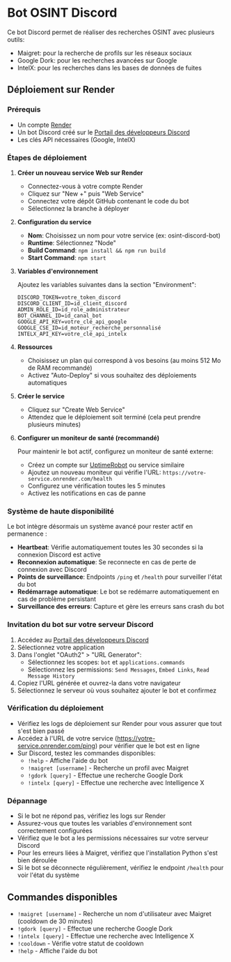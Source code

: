 # Bot OSINT Discord

Ce bot Discord permet de réaliser des recherches OSINT avec plusieurs outils:
- Maigret: pour la recherche de profils sur les réseaux sociaux
- Google Dork: pour les recherches avancées sur Google
- IntelX: pour les recherches dans les bases de données de fuites

## Déploiement sur Render

### Prérequis

- Un compte [Render](https://render.com/)
- Un bot Discord créé sur le [Portail des développeurs Discord](https://discord.com/developers/applications)
- Les clés API nécessaires (Google, IntelX)

### Étapes de déploiement

1. **Créer un nouveau service Web sur Render**

   - Connectez-vous à votre compte Render
   - Cliquez sur "New +" puis "Web Service"
   - Connectez votre dépôt GitHub contenant le code du bot
   - Sélectionnez la branche à déployer

2. **Configuration du service**

   - **Nom**: Choisissez un nom pour votre service (ex: osint-discord-bot)
   - **Runtime**: Sélectionnez "Node"
   - **Build Command**: `npm install && npm run build`
   - **Start Command**: `npm start`

3. **Variables d'environnement**

   Ajoutez les variables suivantes dans la section "Environment":

   ```
   DISCORD_TOKEN=votre_token_discord
   DISCORD_CLIENT_ID=id_client_discord
   ADMIN_ROLE_ID=id_role_administrateur
   BOT_CHANNEL_ID=id_canal_bot
   GOOGLE_API_KEY=votre_clé_api_google
   GOOGLE_CSE_ID=id_moteur_recherche_personnalisé
   INTELX_API_KEY=votre_clé_api_intelx
   ```

4. **Ressources**

   - Choisissez un plan qui correspond à vos besoins (au moins 512 Mo de RAM recommandé)
   - Activez "Auto-Deploy" si vous souhaitez des déploiements automatiques

5. **Créer le service**

   - Cliquez sur "Create Web Service"
   - Attendez que le déploiement soit terminé (cela peut prendre plusieurs minutes)

6. **Configurer un moniteur de santé (recommandé)**

   Pour maintenir le bot actif, configurez un moniteur de santé externe:
   
   - Créez un compte sur [UptimeRobot](https://uptimerobot.com/) ou service similaire
   - Ajoutez un nouveau moniteur qui vérifie l'URL: `https://votre-service.onrender.com/health`
   - Configurez une vérification toutes les 5 minutes
   - Activez les notifications en cas de panne

### Système de haute disponibilité

Le bot intègre désormais un système avancé pour rester actif en permanence :

- **Heartbeat**: Vérifie automatiquement toutes les 30 secondes si la connexion Discord est active
- **Reconnexion automatique**: Se reconnecte en cas de perte de connexion avec Discord
- **Points de surveillance**: Endpoints `/ping` et `/health` pour surveiller l'état du bot
- **Redémarrage automatique**: Le bot se redémarre automatiquement en cas de problème persistant
- **Surveillance des erreurs**: Capture et gère les erreurs sans crash du bot

### Invitation du bot sur votre serveur Discord

1. Accédez au [Portail des développeurs Discord](https://discord.com/developers/applications)
2. Sélectionnez votre application
3. Dans l'onglet "OAuth2" > "URL Generator":
   - Sélectionnez les scopes: `bot` et `applications.commands`
   - Sélectionnez les permissions: `Send Messages`, `Embed Links`, `Read Message History`
4. Copiez l'URL générée et ouvrez-la dans votre navigateur
5. Sélectionnez le serveur où vous souhaitez ajouter le bot et confirmez

### Vérification du déploiement

- Vérifiez les logs de déploiement sur Render pour vous assurer que tout s'est bien passé
- Accédez à l'URL de votre service (https://votre-service.onrender.com/ping) pour vérifier que le bot est en ligne
- Sur Discord, testez les commandes disponibles:
  - `!help` - Affiche l'aide du bot
  - `!maigret [username]` - Recherche un profil avec Maigret
  - `!gdork [query]` - Effectue une recherche Google Dork
  - `!intelx [query]` - Effectue une recherche avec Intelligence X

### Dépannage

- Si le bot ne répond pas, vérifiez les logs sur Render
- Assurez-vous que toutes les variables d'environnement sont correctement configurées
- Vérifiez que le bot a les permissions nécessaires sur votre serveur Discord
- Pour les erreurs liées à Maigret, vérifiez que l'installation Python s'est bien déroulée
- Si le bot se déconnecte régulièrement, vérifiez le endpoint `/health` pour voir l'état du système

## Commandes disponibles

- `!maigret [username]` - Recherche un nom d'utilisateur avec Maigret (cooldown de 30 minutes)
- `!gdork [query]` - Effectue une recherche Google Dork
- `!intelx [query]` - Effectue une recherche avec Intelligence X
- `!cooldown` - Vérifie votre statut de cooldown
- `!help` - Affiche l'aide du bot 